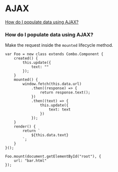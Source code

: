# AJAX

[How do I populate data using AJAX?](#how-do-i-populate-data-using-ajax)

### How do I populate data using AJAX?

Make the request inside the `mounted` lifecycle method.

	var Foo = new class extends Combo.Component {
		created() {
			this.update({
				text: ""
			});
		}
		mounted() {
			window.fetch(this.data.url)
				.then((response) => {
					return response.text();
				})
				.then((text) => {
					this.update({
						text: text
					})
				});
		}
		render() {
			return `
				${this.data.text}
			`;
		}
	}();

	Foo.mount(document.getElementById("root"), {
		url: "bar.html"
	});

